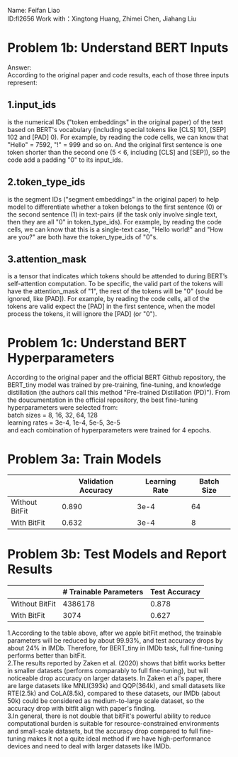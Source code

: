 Name: Feifan Liao  
ID:fl2656
Work with：Xingtong Huang, Zhimei Chen, Jiahang Liu

# Problem 1b: Understand BERT Inputs
Answer:  
According to the original paper and code results, each of those three inputs represent:  
## 1.input_ids 
is the numerical IDs ("token embeddings" in the original paper) of the text based on BERT's vocabulary (including special tokens like [CLS] 101, [SEP] 102 and [PAD] 0). For example, by reading the code cells, we can know that "Hello" = 7592, "!" = 999 and so on. And the original first sentence is one token shorter than the second one (5 < 6, including [CLS] and [SEP]), so the code add a padding "0" to its input_ids.
## 2.token_type_ids
is the segment IDs ("segment embeddings" in the original paper) to help model to differentiate whether a token belongs to the first sentence (0) or the second sentence (1) in text-pairs (if the task only involve single text, then they are all "0" in token_type_ids). For example, by reading the code cells, we can know that this is a single-text case, "Hello world!" and "How are you?" are both have the token_type_ids of "0"s.
## 3.attention_mask
is a tensor that indicates which tokens should be attended to during BERT’s self-attention computation. To be specific, the valid part of the tokens will have the attention_mask of "1", the rest of the tokens will be "0" (sould be ignored, like [PAD]). For example, by reading the code cells, all of the tokens are valid expect the [PAD] in the first sentence, when the model process the tokens, it will ignore the [PAD] (or "0").

# Problem 1c: Understand BERT Hyperparameters
According to the original paper and the official BERT Github repository, the BERT_tiny model was trained by pre-training, fine-tuning, and knowledge distillation (the authors call this method "Pre-trained Distillation (PD)"). From the doucumentation in the official repository, the best fine-tuning hyperparameters were selected from:  
batch sizes = 8, 16, 32, 64, 128  
learning rates = 3e-4, 1e-4, 5e-5, 3e-5  
and each combination of hyperparameters were trained for 4 epochs. 

# Problem 3a: Train Models
| | Validation Accuracy | Learning Rate | Batch Size |
|---|---|---|---|
| Without BitFit |0.890 |3e-4 |64 |
| With BitFit |0.632 | 3e-4|8 |

# Problem 3b: Test Models and Report Results
| | # Trainable Parameters | Test Accuracy |
|---|---|---|
| Without BitFit |4386178 | 0.878|
| With BitFit |3074 | 0.627|

1.According to the table above, after we apple bitFit method, the trainable parameters will be reduced by about 99.93%, and test accuracy drops by about 24% in IMDb. Therefore, for BERT_tiny in IMDb task, full fine-tuning performs better than bitFit.  
2.The results reported by Zaken et al. (2020) shows that bitfit works better in smaller datasets (performs comparably to full fine-tuning), but will noticeable drop accuracy on larger datasets. In Zaken et al's paper, there are large datasets like MNLI(393k) and QQP(364k), and small datasets like RTE(2.5k) and CoLA(8.5k), compared to these datasets, our IMDb (about 50k) could be considered as medium-to-large scale dataset, so the accuracy drop with bitfit align with paper's finding.  
3.In general, there is not double that bitFit's powerful ability to reduce computational burden is suitable for resource-constrained environments and small-scale datasets, but the accuracy drop compared to full fine-tuning makes it not a quite ideal method if we have high-performance devices and need to deal with larger datasets like IMDb.